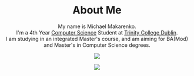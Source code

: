 <div align="center">
  
  # About Me
  
  My name is Michael Makarenko.  
  I'm a 4th Year [Computer Science](https://www.tcd.ie/courses/undergraduate/courses/computer-science) Student at [Trinity College Dublin](https://www.tcd.ie).  
  I am studying in an integrated Master's course, and am aiming for BA(Mod) and Master's in Computer Science degrees.
  
  ![](https://github-readme-stats.vercel.app/api?username=Zugidor&show_icons=true&theme=algolia&line_height=27.5)
  
  [![](https://img.shields.io/badge/M.C.S.%20Computer%20Science-TCD%202019--2024-brightgreen)](https://www.tcd.ie/courses/undergraduate/courses/computer-science)
  
</div>
